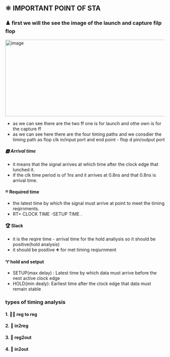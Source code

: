 ## ⚛️ IMPORTANT POINT OF STA 

### ♟️ first we will the see the image of the launch and capture filp flop


<img width="600" height="242" alt="image" src="https://github.com/user-attachments/assets/9ab2f8db-34f5-472a-9dba-d5774663cfa1" />


- as we can see there are the two ff one is for launch and othe own is for the capture ff
- as we can see here there are the four timing paths and we consdier the timing path as flop clk in/input port and end point - flop d pin/output port

##### 🅰️ Arrival time 

- it means that the signal arrives at which time after the clock edge that lunched it.
- if the clk time period is of 1ns and it arrives at 0.8ns and that 0.8ns is arrival time.
  
#### ®️ Required time 

- the latest time by which the signal must arrive at point to meet the timing reqirnments.
- RT= CLOCK TIME -SETUP TIME .

#### 🏆 Slack
- it is the reqire time - arrival time for the hold analiysis so it should be positive(hold analysis)
- it should be positive ➕ for met timing reqiurnment


#### ♈ hold and setput
- SETUP(max delay) : Latest time by which data must arrive before the next active clock edge
- HOLD(min dealy): Earliest time after the clock edge that data must remain stable



### types of timing analysis
  
  #### 1. 🧜‍♂️ reg to reg
  #### 2. 🐪 in2reg
  #### 3. 🍬 reg2out
  #### 4. 🐼 in2out



  

 

  

